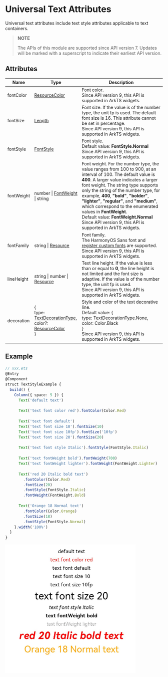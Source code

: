 # Universal Text Attributes

Universal text attributes include text style attributes applicable to text containers.

>  **NOTE**
>
>  The APIs of this module are supported since API version 7. Updates will be marked with a superscript to indicate their earliest API version.



## Attributes


| Name        | Type                                    | Description                                      |
| ---------- | ---------------------------------------- | ---------------------------------------- |
| fontColor  | [ResourceColor](ts-types.md#resourcecolor) | Font color.<br>Since API version 9, this API is supported in ArkTS widgets.|
| fontSize   | [Length](ts-types.md#length)             | Font size. If the value is of the number type, the unit fp is used. The default font size is 16. This attribute cannot be set in percentage.<br>Since API version 9, this API is supported in ArkTS widgets.|
| fontStyle  | [FontStyle](ts-appendix-enums.md#fontstyle) | Font style.<br>Default value: **FontStyle.Normal**<br>Since API version 9, this API is supported in ArkTS widgets.|
| fontWeight | number \| [FontWeight](ts-appendix-enums.md#fontweight) \| string | Font weight. For the number type, the value ranges from 100 to 900, at an interval of 100. The default value is **400**. A larger value indicates a larger font weight. The string type supports only the string of the number type, for example, **400**, **"bold"**, **"bolder"**, **"lighter"**, **"regular"**, and **"medium"**, which correspond to the enumerated values in **FontWeight**.<br>Default value: **FontWeight.Normal**<br>Since API version 9, this API is supported in ArkTS widgets.|
| fontFamily | string \| [Resource](ts-types.md#resource) | Font family.<br>The HarmonyOS Sans font and [register custom fonts](https://gitcode.com/openharmony/docs/blob/master/en/application-dev/reference/apis-arkui/js-apis-font.md) are supported.<br>Since API version 9, this API is supported in ArkTS widgets.|
| lineHeight | string \| number \| [Resource](ts-types.md#resource) | Text line height. If the value is less than or equal to **0**, the line height is not limited and the font size is adaptive. If the value is of the number type, the unit fp is used.<br>Since API version 9, this API is supported in ArkTS widgets.|
| decoration | {<br>type: [TextDecorationType](ts-appendix-enums.md#textdecorationtype),<br>color?: [ResourceColor](ts-types.md#resourcecolor)<br>} | Style and color of the text decorative line.<br>Default value: {<br>type: TextDecorationType.None,<br>color: Color.Black<br>}<br>Since API version 9, this API is supported in ArkTS widgets.|


## Example

```ts
// xxx.ets
@Entry
@Component
struct TextStyleExample {
  build() {
    Column({ space: 5 }) {
      Text('default text')
      
      Text('text font color red').fontColor(Color.Red)
      
      Text('text font default')
      Text('text font size 10').fontSize(10)
      Text('text font size 10fp').fontSize('10fp')
      Text('text font size 20').fontSize(20)
      
      Text('text font style Italic').fontStyle(FontStyle.Italic)
      
      Text('text fontWeight bold').fontWeight(700)
      Text('text fontWeight lighter').fontWeight(FontWeight.Lighter)
      
      Text('red 20 Italic bold text')
        .fontColor(Color.Red)
        .fontSize(20)
        .fontStyle(FontStyle.Italic)
        .fontWeight(FontWeight.Bold)
      
      Text('Orange 18 Normal text')
        .fontColor(Color.Orange)
        .fontSize(18)
        .fontStyle(FontStyle.Normal)
    }.width('100%')
  }
}
```

![textstyle](figures/textstyle.png)
